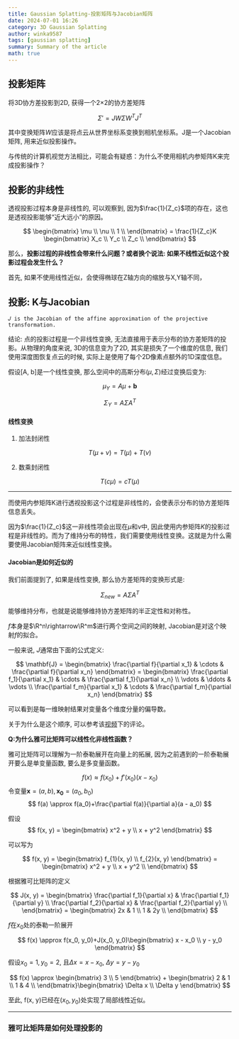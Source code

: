 ```yaml
---
title: Gaussian Splatting-投影矩阵与Jacobian矩阵
date: 2024-07-01 16:26
category: 3D Gaussian Splatting
author: winka9587
tags: [gaussian splatting]
summary: Summary of the article
math: true
---
```


## 投影矩阵

将3D协方差投影到2D, 获得一个2×2的协方差矩阵

$$
\Sigma' = J W \Sigma W^T J^T
$$

其中变换矩阵$W$应该是将点云从世界坐标系变换到相机坐标系。J是一个Jacobian矩阵, 用来近似投影操作。

与传统的计算机视觉方法相比，可能会有疑惑：为什么不使用相机内参矩阵K来完成投影操作？

## 投影的非线性

透视投影过程本身是非线性的, 可以观察到, 因为$\frac{1}{Z_c}$项的存在，这也是透视投影能够“近大远小”的原因。

$$
	\begin{bmatrix}
	\mu \\
	\nu \\
	1 \\
	\end{bmatrix}
	=
	\frac{1}{Z_c}K
	\begin{bmatrix}
	X_c \\
	Y_c \\
	Z_c \\
	\end{bmatrix}
$$

那么，**投影过程的非线性会带来什么问题？或者换个说法: 如果不线性近似这个投影过程会发生什么？**

首先, 如果不使用线性近似，会使得椭球在Z轴方向的缩放与X,Y轴不同，


## 投影: K与Jacobian

	𝐽 is the Jacobian of the affine approximation of the projective transformation.

结论: 点的投影过程是一个非线性变换, 无法直接用于表示分布的协方差矩阵的投影。从物理的角度来说, 3D的信息变为了2D, 其实是损失了一个维度的信息, 我们使用深度图恢复点云的时候, 实际上是使用了每个2D像素点额外的1D深度信息。

假设[A, b]是一个线性变换, 那么空间中的高斯分布$(\mu, \Sigma)$经过变换后变为:

$$
\mu_Y = A\mu + \mathbf{b}
$$

$$
\Sigma_Y = A\Sigma A^T
$$

#### 线性变换

1. 加法封闭性

$$
T(\mu+\nu)=T(\mu)+T(\nu)
$$

2. 数乘封闭性

$$
T(c\mu)=cT(\mu)
$$

---

而使用内参矩阵K进行透视投影这个过程是非线性的，会使表示分布的协方差矩阵信息丢失。



因为$\frac{1}{Z_c}$这一非线性项会出现在$\mu$和$\nu$中, 因此使用内参矩阵$K$的投影过程是非线性的。而为了维持分布的特性，我们需要使用线性变换。这就是为什么需要使用Jacobian矩阵来近似线性变换。

#### Jacobian是如何近似的

我们前面提到了, 如果是线性变换, 那么协方差矩阵的变换形式是:

$$
\Sigma_{new}=A\Sigma A^T
$$

能够维持分布，也就是说能够维持协方差矩阵的半正定性和对称性。

$f$本身是$\R^n\rightarrow\R^m$进行两个空间之间的映射, Jacobian是对这个映射$f$的拟合。

一般来说, $J$通常由下面的公式定义:

$$
\mathbf{J} = \begin{bmatrix}
\frac{\partial f}{\partial x_1} & \cdots & \frac{\partial f}{\partial x_n}
\end{bmatrix}
= \begin{bmatrix}
\frac{\partial f_1}{\partial x_1} & \cdots & \frac{\partial f_1}{\partial x_n} \\
\vdots & \ddots & \vdots \\
\frac{\partial f_m}{\partial x_1} & \cdots & \frac{\partial f_m}{\partial x_n}
\end{bmatrix}
$$

可以看到是每一维映射结果对变量各个维度分量的偏导数。

关于为什么是这个顺序, 可以参考该[视频](https://www.bilibili.com/video/BV1NJ411r7ja/?spm_id_from=333.337.search-card.all.click&vd_source=310b17c51c8c58d9f14b560aa0ff5cb1)下的评论。

**Q:为什么雅可比矩阵可以线性化非线性函数？**

雅可比矩阵可以理解为一阶泰勒展开在向量上的拓展, 因为之前遇到的一阶泰勒展开要么是单变量函数, 要么是多变量函数。

$$
f(x) \approx f(x_0)+f'(x_0)(x - x_0)
$$
令变量$\mathbf{x}=(a,b), \mathbf{x_0}=(a_0, b_0)$
$$
f(a) \approx f(a_0)+\frac{\partial f(a)}{\partial a}(a - a_0)
$$

假设
$$
f(x, y) = \begin{bmatrix}
x^2 + y \\
x + y^2
\end{bmatrix}
$$

可以写为

$$
f(x, y) = \begin{bmatrix}
f_{1}(x, y) \\
f_{2}(x, y)
\end{bmatrix}
= \begin{bmatrix}
x^2 + y \\
x + y^2 \\
\end{bmatrix}
$$

根据雅可比矩阵的定义

$$
J(x, y) = \begin{bmatrix}
\frac{\partial f_1}{\partial x} & \frac{\partial f_1}{\partial y} \\
\frac{\partial f_2}{\partial x} & \frac{\partial f_2}{\partial y} \\
\end{bmatrix} = \begin{bmatrix}
2x & 1 \\
1 & 2y \\
\end{bmatrix}
$$

$f$在$x_0$处的泰勒一阶展开

$$
f(x) \approx f(x_0, y_0)+J(x_0, y_0)\begin{bmatrix}
x - x_0 \\
y - y_0
\end{bmatrix}
$$

假设$x_0 = 1, y_0 = 2$, 且$\Delta x= x - x_0$, $\Delta y= y - y_0$

$$
f(x) \approx \begin{bmatrix}
3 \\
5
\end{bmatrix} + \begin{bmatrix}
2 & 1 \\
1 & 4 \\
\end{bmatrix}\begin{bmatrix}
\Delta x \\
\Delta y
\end{bmatrix}
$$

至此, f(x, y)已经在$(x_0, y_0)$处实现了局部线性近似。

---

### 雅可比矩阵是如何处理投影的